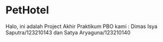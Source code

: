 # PetHotel
Halo, ini adalah Project Akhir Praktikum PBO kami : Dimas Isya Saputra/123210143 dan Satya Aryaguna/123210140
